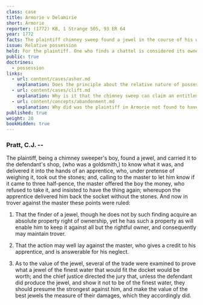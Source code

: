 ```yaml
---
class: case
title: Armorie v Delamirie
short: Armorie
reporter: (1772) KB, 1 Strange 505, 93 ER 64
year: 1772
facts: The plaintiff chimney sweep found a jewel in the course of his work and took it to the defendant to have it appraised. Upon demanding the jewel's return, the defendant refused to give it to the plaintiff.
issue: Relative possession
held: For the plaintiff. One who finds a chattel is considered its owner against anyone in the world other than its prior and rightful owner.
public: true
doctrines:
  - possession
links:
  - url: content/cases/asher.md
    explanation: Does the principle about the relative nature of possession in a found object from Armorie extend to land?
  - url: content/cases/clift.md
    explanation: Why is it that the chimney sweep can claim an entitlement to the jewel in the first place? What action does he take to ground this claim? How is this claim different from or the same as that of the seal hunters in Clift?
  - url: content/concepts/abandonment.md
    explanation: Why did was the plaintiff in Armorie not found to have abandoned the jewel when he left it with the goldsmith?
published: true
weight: 20
bookHidden: true
---
```


### Pratt, C.J. --

The plaintiff, being a chimney sweeper's boy, found a jewel, and carried it to the defendant's shop, (who was a goldsmith,) to know what it was, and delivered it into the hands of an apprentice, who, under pretense of weighing it, took out the stones; and, calling to the master to let him know if it came to three half-pence, the master offered the boy the money, who refused to take it, and insisted to have the thing again; whereupon the apprentice delivered him back the socket without the stones. And now in trover against the master these points were ruled:

1. That the finder of a jewel, though he does not by such finding acquire an absolute property right of ownership, yet he has such a property as will enable him to keep it against all but the rightful owner, and consequently may maintain trover.

2. That the action may well lay against the master, who gives a credit to his apprentice, and is answerable for his neglect.

3. As to the value of the jewel, several of the trade were examined to prove what a jewel of the finest water that would fit the docket would be worth; and the chief justice directed the jury that, unless the defendant did produce the jewel, and show it not to be of the finest water, they should presume the strongest against him, and make the value of the best jewels the measure of their damages, which they accordingly did.